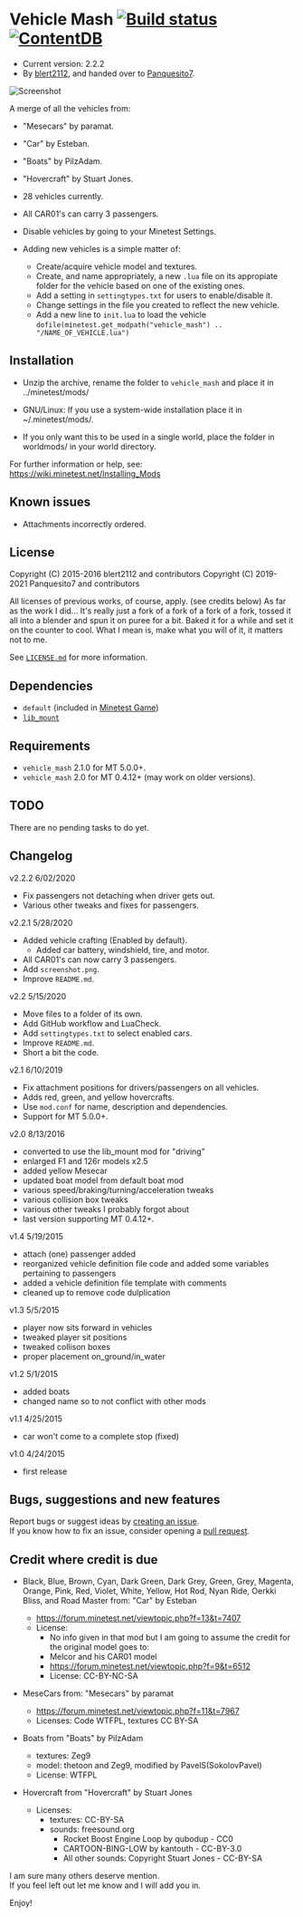# Vehicle Mash [![Build status](https://github.com/minetest-mods/vehicle_mash/workflows/build/badge.svg)](https://github.com/minetest-mods/vehicle_mash/actions) [![ContentDB](https://content.minetest.net/packages/Panquesito7/vehicle_mash/shields/downloads/)](https://content.minetest.net/packages/Panquesito7/vehicle_mash/)

- Current version: 2.2.2
- By [blert2112](https://github.com/blert2112), and handed over to [Panquesito7](https://github.com/Panquesito7).

![Screenshot](https://raw.githubusercontent.com/minetest-mods/vehicle_mash/master/screenshot.png)

A merge of all the vehicles from:

- "Mesecars" by paramat.
- "Car" by Esteban.
- "Boats" by PilzAdam.
- "Hovercraft" by Stuart Jones.

- 28 vehicles currently.
- All CAR01's can carry 3 passengers.

- Disable vehicles by going to your Minetest Settings.
- Adding new vehicles is a simple matter of:
  - Create/acquire vehicle model and textures.
  - Create, and name appropriately, a new `.lua` file on its appropiate folder for the vehicle based on one of the existing ones.
  - Add a setting in `settingtypes.txt` for users to enable/disable it.
  - Change settings in the file you created to reflect the new vehicle.
  - Add a new line to `init.lua` to load the vehicle `dofile(minetest.get_modpath("vehicle_mash") .. "/NAME_OF_VEHICLE.lua")`

## Installation

- Unzip the archive, rename the folder to `vehicle_mash` and place it in
../minetest/mods/

- GNU/Linux: If you use a system-wide installation place
it in ~/.minetest/mods/.

- If you only want this to be used in a single world, place
the folder in worldmods/ in your world directory.

For further information or help, see:\
<https://wiki.minetest.net/Installing_Mods>

## Known issues

- Attachments incorrectly ordered.

## License

Copyright (C) 2015-2016 blert2112 and contributors
Copyright (C) 2019-2021 Panquesito7 and contributors

All licenses of previous works, of course, apply. (see credits below)
As far as the work I did... It's really just a fork of a fork of a fork of a fork, tossed it all into a blender and spun it on puree for a bit. Baked it for a while and set it on the counter to cool. What I mean is, make what you will of it, it matters not to me.

See [`LICENSE.md`](LICENSE.md) for more information.

## Dependencies

- `default` (included in [Minetest Game](https://github.com/minetest/minetest_game))
- [`lib_mount`](https://github.com/Panquesito7/lib_mount)

## Requirements

- `vehicle_mash` 2.1.0 for MT 5.0.0+.
- `vehicle_mash` 2.0 for MT 0.4.12+ (may work on older versions).

## TODO

There are no pending tasks to do yet.

## Changelog

v2.2.2 6/02/2020

- Fix passengers not detaching when driver gets out.
- Various other tweaks and fixes for passengers.

v2.2.1 5/28/2020

- Added vehicle crafting (Enabled by default).
  - Added car battery, windshield, tire, and motor.
- All CAR01's can now carry 3 passengers.
- Add `screenshot.png`.
- Improve `README.md`.

v2.2 5/15/2020

- Move files to a folder of its own.
- Add GitHub workflow and LuaCheck.
- Add `settingtypes.txt` to select enabled cars.
- Improve `README.md`.
- Short a bit the code.

v2.1 6/10/2019

- Fix attachment positions for drivers/passengers on all vehicles.
- Adds red, green, and yellow hovercrafts.
- Use `mod.conf` for name, description and dependencies.
- Support for MT 5.0.0+.

v2.0 8/13/2016

- converted to use the lib_mount mod for "driving"
- enlarged F1 and 126r models x2.5
- added yellow Mesecar
- updated boat model from default boat mod
- various speed/braking/turning/acceleration tweaks
- various collision box tweaks
- various other tweaks I probably forgot about
- last version supporting MT 0.4.12+.

v1.4 5/19/2015

- attach (one) passenger added
- reorganized vehicle definition file code and added some variables pertaining to passengers
- added a vehicle definition file template with comments
- cleaned up to remove code dulplication

v1.3 5/5/2015

- player now sits forward in vehicles
- tweaked player sit positions
- tweaked collison boxes
- proper placement on_ground/in_water

v1.2 5/1/2015

- added boats
- changed name so  to not conflict with other mods

v1.1 4/25/2015

- car won't come to a complete stop (fixed)

v1.0 4/24/2015

- first release

## Bugs, suggestions and new features

Report bugs or suggest ideas by [creating an issue](https://github.com/minetest-mods/vehicle_mash/issues/new).\
If you know how to fix an issue, consider opening a [pull request](https://github.com/minetest-mods/vehicle_mash/compare).

## Credit where credit is due

- Black, Blue, Brown, Cyan, Dark Green, Dark Grey, Green, Grey, Magenta, Orange, Pink, Red, Violet, White, Yellow, Hot Rod, Nyan Ride, Oerkki Bliss, and Road Master from: "Car" by Esteban
  - <https://forum.minetest.net/viewtopic.php?f=13&t=7407>
  - License:
    - No info given in that mod but I am going to assume the credit for the original model goes to:
    - Melcor and his CAR01 model
    - <https://forum.minetest.net/viewtopic.php?f=9&t=6512>
    - License: CC-BY-NC-SA

- MeseCars from: "Mesecars" by paramat
  - <https://forum.minetest.net/viewtopic.php?f=11&t=7967>
  - Licenses: Code WTFPL, textures CC BY-SA

- Boats from "Boats" by PilzAdam
  - textures: Zeg9
  - model: thetoon and Zeg9, modified by PavelS(SokolovPavel)
  - License: WTFPL

- Hovercraft from "Hovercraft" by Stuart Jones
  - Licenses:
    - textures: CC-BY-SA
    - sounds: freesound.org
      - Rocket Boost Engine Loop by qubodup - CC0
      - CARTOON-BING-LOW by kantouth - CC-BY-3.0
      - All other sounds: Copyright Stuart Jones - CC-BY-SA

I am sure many others deserve mention.\
If you feel left out let me know and I will add you in.

Enjoy!
